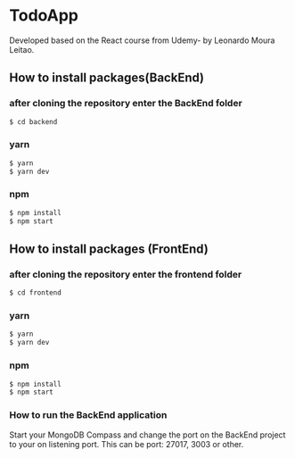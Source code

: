 # TodoApp
Developed based on the React course from Udemy- by Leonardo Moura Leitao.

## How to install packages(BackEnd)

### after cloning the repository enter the BackEnd folder

```sh
$ cd backend
```

### yarn

```sh
$ yarn
$ yarn dev
```

### npm

```sh
$ npm install
$ npm start
```


## How to install packages (FrontEnd)

### after cloning the repository enter the frontend folder

```sh
$ cd frontend
```

### yarn

```sh
$ yarn
$ yarn dev
```

### npm

```sh
$ npm install
$ npm start
```

### How to run the BackEnd application

Start your MongoDB Compass and change the port on the BackEnd project to your on listening port.
This can be port: 27017, 3003 or other.
